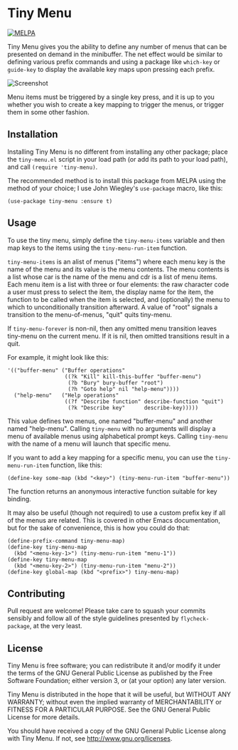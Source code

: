 # Tiny Menu #

[![MELPA](http://melpa.org/packages/tiny-menu-badge.svg)](http://melpa.org/#/tiny-menu)

Tiny Menu gives you the ability to define any number of menus that can be
presented on demand in the minibuffer. The net effect would be similar to
defining various prefix commands and using a package like `which-key` or
`guide-key` to display the available key maps upon pressing each prefix.

![Screenshot](https://raw.githubusercontent.com/aaronbieber/tiny-menu.el/master/assets/screenshot.png "Screenshot")

Menu items must be triggered by a single key press, and it is up to you whether
you wish to create a key mapping to trigger the menus, or trigger them in some
other fashion.

## Installation ##

Installing Tiny Menu is no different from installing any other package; place
the `tiny-menu.el` script in your load path (or add its path to your load path),
and call `(require 'tiny-menu)`.

The recommended method is to install this package from MELPA using the method of
your choice; I use John Wiegley's `use-package` macro, like this:

`(use-package tiny-menu :ensure t)`

## Usage ##

To use the tiny menu, simply define the `tiny-menu-items` variable and then map
keys to the items using the `tiny-menu-run-item` function.

`tiny-menu-items` is an alist of menus ("items") where each menu key is the name
of the menu and its value is the menu contents. The menu contents is a list
whose car is the name of the menu and cdr is a list of menu items. Each menu
item is a list with three or four elements: the raw character code a user must
press to select the item, the display name for the item, the function to be
called when the item is selected, and (optionally) the menu to which to
unconditionally transition afterward. A value of "root" signals a transition to
the menu-of-menus, "quit" quits tiny-menu.

If `tiny-menu-forever` is non-nil, then any omitted menu transition leaves
tiny-menu on the current menu. If it is nil, then omitted transitions result in
a quit.

For example, it might look like this:

```
'(("buffer-menu" ("Buffer operations"
                  ((?k "Kill" kill-this-buffer "buffer-menu")
                   (?b "Bury" bury-buffer "root")
                   (?h "Goto help" nil "help-menu"))))
  ("help-menu"   ("Help operations"
                  ((?f "Describe function" describe-function "quit")
                   (?k "Describe key"      describe-key)))))
```

This value defines two menus, one named "buffer-menu" and another named
"help-menu".  Calling `tiny-menu` with no arguments will display a menu of
available menus using alphabetical prompt keys.  Calling `tiny-menu` with the
name of a menu will launch that specific menu.

If you want to add a key mapping for a specific menu, you can use the
`tiny-menu-run-item` function, like this:

`(define-key some-map (kbd "<key>") (tiny-menu-run-item "buffer-menu"))`

The function returns an anonymous interactive function suitable for key binding.

It may also be useful (though not required) to use a custom prefix key if all of
the menus are related.  This is covered in other Emacs documentation, but for
the sake of convenience, this is how you could do that:

```
(define-prefix-command tiny-menu-map)
(define-key tiny-menu-map
  (kbd "<menu-key-1>") (tiny-menu-run-item "menu-1"))
(define-key tiny-menu-map
  (kbd "<menu-key-2>") (tiny-menu-run-item "menu-2"))
(define-key global-map (kbd "<prefix>") tiny-menu-map)
```

## Contributing ##

Pull request are welcome! Please take care to squash your commits sensibly and
follow all of the style guidelines presented by `flycheck-package`, at the very
least.

## License ##

Tiny Menu is free software; you can redistribute it and/or modify it under the
terms of the GNU General Public License as published by the Free Software
Foundation; either version 3, or (at your option) any later version.

Tiny Menu is distributed in the hope that it will be useful, but WITHOUT ANY
WARRANTY; without even the implied warranty of MERCHANTABILITY or FITNESS FOR A
PARTICULAR PURPOSE.  See the GNU General Public License for more details.

You should have received a copy of the GNU General Public License along with
Tiny Menu.  If not, see http://www.gnu.org/licenses.
